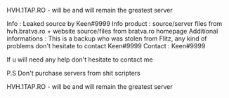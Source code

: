 HVH.1TAP.RO - will be and will remain the greatest server 


Info : Leaked source by Keen#9999
Info product : source/server files from hvh.bratva.ro + website source/files from bratva.ro homepage
Additional informations : This is a backup who was stolen from Flitz, any kind of problems don't hesitate to contact Keen#9999 
Contact : Keen#9999

If u will need any help don't hesitate to contact me 

P.S Don't purchase servers from shit scripters


HVH.1TAP.RO - will be and will remain the greatest server
